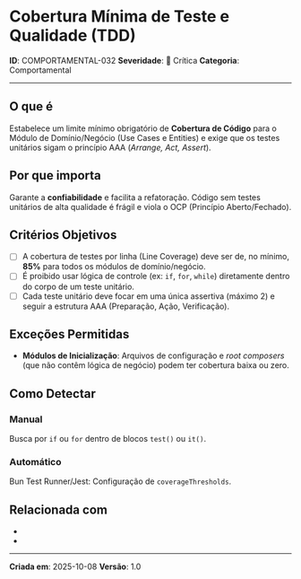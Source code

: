 # Cobertura Mínima de Teste e Qualidade (TDD)
<!-- markdownlint-disable MD012 MD029 MD031 MD032 MD036 -->

**ID**: COMPORTAMENTAL-032
**Severidade**: 🔴 Crítica
**Categoria**: Comportamental

---

## O que é

Estabelece um limite mínimo obrigatório de **Cobertura de Código** para o Módulo de Domínio/Negócio (Use Cases e Entities) e exige que os testes unitários sigam o princípio AAA (*Arrange, Act, Assert*).

## Por que importa

Garante a **confiabilidade** e facilita a refatoração. Código sem testes unitários de alta qualidade é frágil e viola o OCP (Princípio Aberto/Fechado).

## Critérios Objetivos

- [ ] A cobertura de testes por linha (Line Coverage) deve ser de, no mínimo, **85%** para todos os módulos de domínio/negócio.
- [ ] É proibido usar lógica de controle (ex: `if`, `for`, `while`) diretamente dentro do corpo de um teste unitário.
- [ ] Cada teste unitário deve focar em uma única assertiva (máximo 2) e seguir a estrutura AAA (Preparação, Ação, Verificação).

## Exceções Permitidas

- **Módulos de Inicialização**: Arquivos de configuração e *root composers* (que não contêm lógica de negócio) podem ter cobertura baixa ou zero.

## Como Detectar

### Manual

Busca por `if` ou `for` dentro de blocos `test()` ou `it()`.

### Automático

Bun Test Runner/Jest: Configuração de `coverageThresholds`.

## Relacionada com

- [COMPORTAMENTAL-011]: reforça (OCP)
- [COMPORTAMENTAL-010]: reforça (SRP)

---

**Criada em**: 2025-10-08
**Versão**: 1.0
